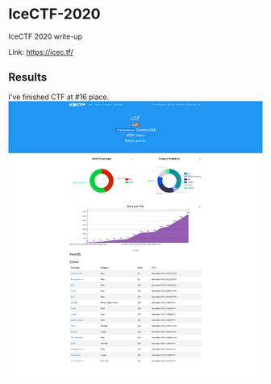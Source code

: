 # IceCTF-2020

IceCTF 2020 write-up

Link: https://icec.tf/

## Results
I've finished CTF at #16 place.
![results.png](results.png)
